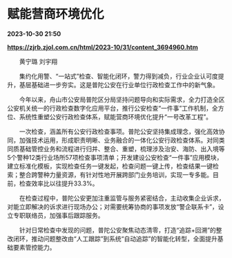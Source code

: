 # 赋能营商环境优化

**2023-10-30 21:50**

**https://zjrb.zjol.com.cn/html/2023-10/31/content_3694960.htm**

　　黄宁璐 刘宇翔

　　集约化用警、“一站式”检查、智能化闭环，警力得到减负，行业企业认可度提升，基层基础进一步夯实。这是普陀公安在行业单位行政检查工作中的新气象。

　　今年以来，舟山市公安局普陀区分局坚持问题导向和实际需求，全力打造全区公安机关统一的行政检查数字化应用平台，推行公安检查“一件事”工作机制，全方位、系统性重塑公安行政检查体系，赋能营商环境优化提升“一号改革工程”。

　　一次检查，涵盖所有公安行政检查事项。普陀公安坚持集成理念，强化高效协同，加强技术运用，形成职责明晰、业务融合的一体化公安行政检查体系。对同类同质基础管控业务和流程进行归并、整合、重塑，梳理涉及治安、海防、出入境等5个警种12类行业场所57项检查事项清单；开发建设公安检查“一件事”应用模块，建立标准化模板，实现检查任务一键发起，检查问题一键上传，检查结果一键检索；整合跨警种力量资源，有针对性地开展跨部门业务培训，实现一专多能。目前，检查效率比以往提升33.3%。

　　在检查过程中，普陀公安更加注重监管与服务紧密结合，主动收集企业诉求，对能立即解决的诉求进行现场办公；对需要统筹协商的事项发放“警企联系卡”，设立专职联络员，加强事后跟踪服务。

　　针对日常检查中发现的问题，普陀公安聚焦动态清零，打造“追踪+回溯”的整改闭环，推动问题整改由“人工跟踪”到系统“自动追踪”的智能化转型，全面提升基础要素管控能力。